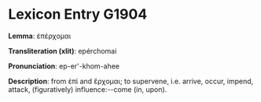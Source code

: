 # Lexicon Entry G1904

**Lemma**: ἐπέρχομαι

**Transliteration (xlit)**: epérchomai

**Pronunciation**: ep-er'-khom-ahee

**Description**:
from ἐπί and ἔρχομαι; to supervene, i.e. arrive, occur, impend, attack, (figuratively) influence:--come (in, upon).
